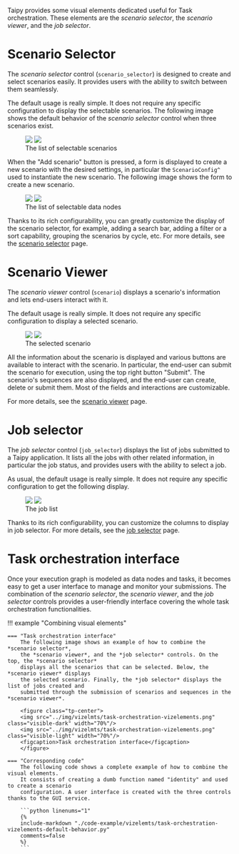 Taipy provides some visual elements dedicated useful for Task orchestration. These elements are the
*scenario selector*, the *scenario viewer*, and the *job selector*.

# Scenario Selector
The *scenario selector* control (`scenario_selector`) is designed to create and select scenarios
easily. It provides users with the ability to switch between them seamlessly.

The default usage is really simple. It does not require any specific configuration to display
the selectable scenarios. The following image shows the default behavior of the
*scenario selector* control when three scenarios exist.

<figure class="tp-center">
<img src="../img/vizelmts/scenario-selector-default-behavior.png" class="visible-dark"/>
<img src="../img/vizelmts/scenario-selector-default-behavior.png" class="visible-light"/>
<figcaption>The list of selectable scenarios</figcaption>
</figure>

When the "Add scenario" button is pressed, a form is displayed to create a new scenario with the
desired settings, in particular the `ScenarioConfig^` used to instantiate the new scenario.
The following image shows the form to create a new scenario.

<figure class="tp-center">
<img src="../img/vizelmts/scenario-selector-default-behavior-create.png" class="visible-dark"/>
<img src="../img/vizelmts/scenario-selector-default-behavior-create.png" class="visible-light"/>
<figcaption>The list of selectable data nodes</figcaption>
</figure>

Thanks to its rich configurability, you can greatly customize the display of the scenario
selector, for example, adding a search bar, adding a filter or a sort capability, grouping
the scenarios by cycle, etc. For more details, see the
[scenario selector](../gui/viselements/corelements/scenario_selector.md) page.

# Scenario Viewer
The *scenario viewer* control (`scenario`) displays a scenario's information and lets
end-users interact with it.

The default usage is really simple. It does not require any specific configuration to display
a selected scenario.

<figure class="tp-center">
<img src="../img/vizelmts/scenario-viewer-default-behavior.png" class="visible-dark"/>
<img src="../img/vizelmts/scenario-viewer-default-behavior.png" class="visible-light"/>
<figcaption>The selected scenario</figcaption>
</figure>

All the information about the scenario is displayed and various buttons are available to
interact with the scenario. In particular, the end-user can submit the scenario for execution,
using the top right button "Submit". The scenario's sequences are also displayed, and the
end-user can create, delete or submit them. Most of the fields and interactions are customizable.

For more details, see the [scenario viewer](../gui/viselements/corelements/scenario.md) page.

# Job selector
The *job selector* control (`job_selector`) displays the list of jobs submitted to a Taipy
application. It lists all the jobs with other related information, in particular the job status,
and provides users with the ability to select a job.

As usual, the default usage is really simple. It does not require any specific configuration to get
the following display.

<figure class="tp-center">
<img src="../img/vizelmts/job-selector-default-behavior.png" class="visible-dark"/>
<img src="../img/vizelmts/job-selector-default-behavior.png" class="visible-light"/>
<figcaption>The job list</figcaption>
</figure>

Thanks to its rich configurability, you can customize the columns to display in job selector.
For more details, see the [job selector](../gui/viselements/corelements/job_selector.md) page.

# Task orchestration interface

Once your execution graph is modeled as data nodes and tasks, it becomes easy to get a user
interface to manage and monitor your submissions. The combination of the *scenario selector*,
the *scenario viewer*, and the *job selector* controls provides a user-friendly interface
covering the whole task orchestration functionalities.

!!! example "Combining visual elements"

    === "Task orchestration interface"
        The following image shows an example of how to combine the *scenario selector*,
        the *scenario viewer*, and the *job selector* controls. On the top, the *scenario selector*
        displays all the scenarios that can be selected. Below, the *scenario viewer* displays
        the selected scenario. Finally, the *job selector* displays the list of jobs created and
        submitted through the submission of scenarios and sequences in the *scenario viewer*.

        <figure class="tp-center">
        <img src="../img/vizelmts/task-orchestration-vizelements.png" class="visible-dark" width="70%"/>
        <img src="../img/vizelmts/task-orchestration-vizelements.png" class="visible-light" width="70%"/>
        <figcaption>Task orchestration interface</figcaption>
        </figure>

    === "Corresponding code"
        The following code shows a complete example of how to combine the visual elements.
        It consists of creating a dumb function named "identity" and used to create a scenario
        configuration. A user interface is created with the three controls thanks to the GUI service.

        ```python linenums="1"
        {%
        include-markdown "./code-example/vizelemts/task-orchestration-vizelements-default-behavior.py"
        comments=false
        %}
        ```
